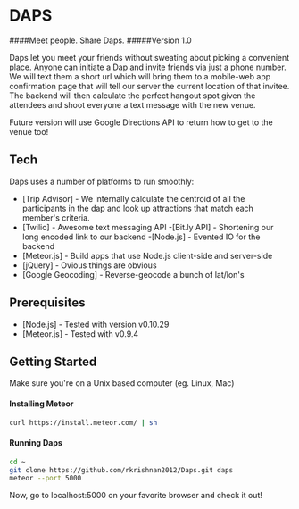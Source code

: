 DAPS
=========
####Meet people. Share Daps.
#####Version 1.0

Daps let you meet your friends without sweating about picking a convenient place. Anyone can initiate a Dap and invite friends via just a phone number. We will text them a short url which will bring them to a mobile-web app confirmation page that will tell our server the current location of that invitee. The backend will then calculate the perfect hangout spot given the attendees and shoot everyone a text message with the new venue. 

Future version will use Google Directions API to return how to get to the venue too!

Tech
--------------

Daps uses a number of platforms to run smoothly:

- [Trip Advisor] - We internally calculate the centroid of all the participants in the dap and look up attractions that match each member's criteria.
- [Twilio] - Awesome text messaging API
-[Bit.ly API] - Shortening our long encoded link to our backend
-[Node.js] - Evented IO for the backend
- [Meteor.js] - Build apps that use Node.js client-side and server-side
- [jQuery] - Ovious things are obvious 
- [Google Geocoding] - Reverse-geocode a bunch of lat/lon's


Prerequisites
--------------
* [Node.js] - Tested with version v0.10.29
* [Meteor.js] - Tested with v0.9.4


Getting Started
--------------
Make sure you're on a Unix based computer (eg. Linux, Mac)

#### Installing Meteor ####

```sh
curl https://install.meteor.com/ | sh
```

#### Running Daps ####

```sh
cd ~
git clone https://github.com/rkrishnan2012/Daps.git daps
meteor --port 5000
```

Now, go to localhost:5000 on your favorite browser and check it out!






